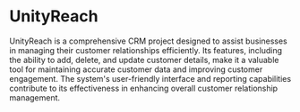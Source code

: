 # UnityReach
UnityReach is a comprehensive CRM project designed to assist businesses in managing their customer relationships efficiently. Its features, including the ability to add, delete, and update customer details, make it a valuable tool for maintaining accurate customer data and improving customer engagement. The system's user-friendly interface and reporting capabilities contribute to its effectiveness in enhancing overall customer relationship management.
